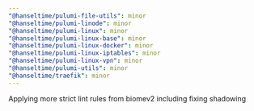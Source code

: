 ```yaml
---
"@hanseltime/pulumi-file-utils": minor
"@hanseltime/pulumi-linode": minor
"@hanseltime/pulumi-linux": minor
"@hanseltime/pulumi-linux-base": minor
"@hanseltime/pulumi-linux-docker": minor
"@hanseltime/pulumi-linux-iptables": minor
"@hanseltime/pulumi-linux-vpn": minor
"@hanseltime/pulumi-utils": minor
"@hanseltime/traefik": minor
---
```


Applying more strict lint rules from biomev2 including fixing shadowing
